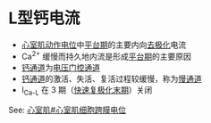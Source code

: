 # L型钙电流

- [心室肌](心室肌.md)[动作电位](动作电位.md)中[平台期](平台期.md)的主要内向[去极化](去极化.md)电流
- Ca<sup>2+</sup> 缓慢而持久地内流是形成[平台期](平台期.md)的主要原因
- [钙通道](钙通道.md)为[电压门控通道](电压门控通道.md)
- [钙通道](钙通道.md)的激活、失活、复活过程较缓慢，称为[慢通道](慢通道.md)
- I<sub>Ca-L</sub> 在 3 期（[快速复极化末期](快速复极化末期.md)）关闭

See: [心室肌#心室肌细胞跨膜电位](心室肌#心室肌细胞跨膜电位)
